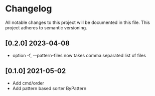 # Changelog

All notable changes to this project will be documented in this file.
This project adheres to semantic versioning.

## [0.2.0] 2023-04-08

- option -f, --pattern-files now takes comma separated list of files

## [0.1.0] 2021-05-02

- Add cmd/order
- Add pattern based sorter ByPattern
